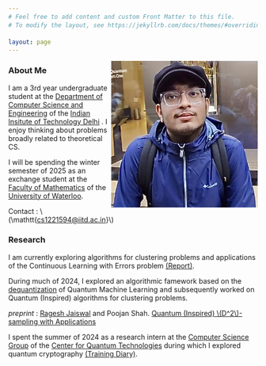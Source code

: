 ```yaml
---
# Feel free to add content and custom Front Matter to this file.
# To modify the layout, see https://jekyllrb.com/docs/themes/#overriding-theme-defaults

layout: page
---
```



<img style="float: right;" src="me.JPEG">



### About Me


I am a 3rd year undergraduate student at the [Department of  Computer Science and Engineering](https://www.cse.iitd.ac.in/) of
 the  [Indian Insitute of Technology Delhi](https://home.iitd.ac.in/) . I enjoy thinking about problems broadly related to theoretical CS. 

I will be spending the winter semester of 2025 as an exchange student at the [Faculty of Mathematics](https://uwaterloo.ca/math/) of the [University of Waterloo](https://uwaterloo.ca/). 

Contact : \\(\mathtt{cs1221594@iitd.ac.in}\\)


### Research


I am currently exploring algorithms for clustering problems and applications of the Continuous Learning with Errors problem [(Report)](https://drive.google.com/file/d/1sAMgy_b85TmKmn6PrFv3pYO3LL50Jl6t/view?usp=sharing). 

During much of 2024, I explored an algorithmic famework based on the  [dequantization](https://ewintang.com/assets/tang_thesis.pdf) of Quantum Machine Learning and subsequently worked on Quantum (Inspired) algorithms for clustering problems. 

_preprint_ : [Ragesh Jaiswal](https://www.cse.iitd.ac.in/~rjaiswal/) and Poojan Shah. [Quantum (Inspired) \\(D^2\\)-sampling with Applications](https://arxiv.org/abs/2405.13351)


I spent the summer of 2024 as a research intern at the [Computer Science Group](https://www.quantumlah.org/research/group/Rahul-Jain) of the [Center for Quantum Technologies](https://www.quantumlah.org/) during which I explored quantum cryptography [(Training Diary)](https://drive.google.com/file/d/172Y9i1EXFuj7_xUx312oYL4hXghbKaMp/view). 